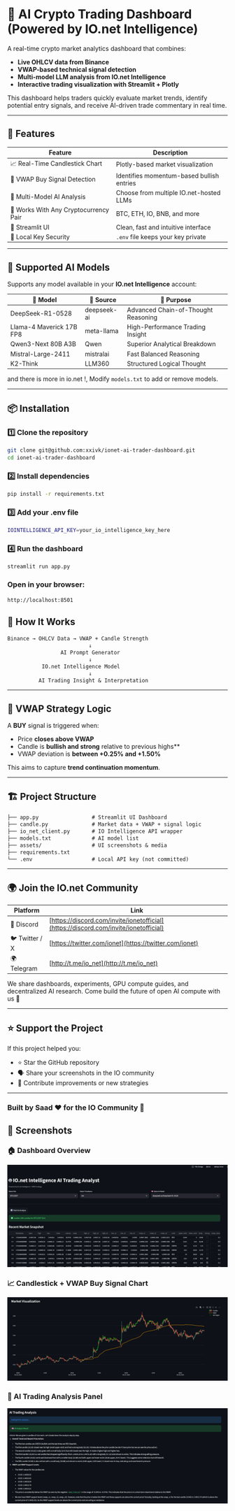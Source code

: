 # 🤖 AI Crypto Trading Dashboard (Powered by IO.net Intelligence)

A real-time crypto market analytics dashboard that combines:
- **Live OHLCV data from Binance**
- **VWAP-based technical signal detection**
- **Multi-model LLM analysis from IO.net Intelligence**
- **Interactive trading visualization with Streamlit + Plotly**

This dashboard helps traders quickly evaluate market trends, identify potential entry signals, and receive AI-driven trade commentary in real time.

---

## 🚀 Features

| Feature | Description |
|--------|-------------|
| 📈 Real-Time Candlestick Chart | Plotly-based market visualization |
| 🎯 VWAP Buy Signal Detection | Identifies momentum-based bullish entries |
| 🧠 Multi-Model AI Analysis | Choose from multiple IO.net-hosted LLMs |
| 🔄 Works With Any Cryptocurrency Pair | BTC, ETH, IO, BNB, and more |
| 🧩 Streamlit UI | Clean, fast and intuitive interface |
| 🔐 Local Key Security | `.env` file keeps your key private |

---

## 🧠 Supported AI Models

Supports any model available in your **IO.net Intelligence** account:

| 🧠 Model | 💼 Source | 📝 Purpose |
|--------|---------|---------|
| DeepSeek-R1-0528 | deepseek-ai | Advanced Chain-of-Thought Reasoning |
| Llama-4 Maverick 17B FP8 | meta-llama | High-Performance Trading Insight |
| Qwen3-Next 80B A3B | Qwen | Superior Analytical Breakdown |
| Mistral-Large-2411 | mistralai | Fast Balanced Reasoning |
| K2-Think | LLM360 | Structured Logical Thought |

and there is more in io.net !, Modify `models.txt` to add or remove models.

---

## 📦 Installation

### 1️⃣ Clone the repository
```bash
git clone git@github.com:xxivk/ionet-ai-trader-dashboard.git
cd ionet-ai-trader-dashboard
```

### 2️⃣ Install dependencies
```bash
pip install -r requirements.txt
```


### 3️⃣ Add your .env file
```bash
IOINTELLIGENCE_API_KEY=your_io_intelligence_key_here
```

### 4️⃣ Run the dashboard
```bash
streamlit run app.py
```
### Open in your browser:

```bash
http://localhost:8501
```









## 📡 How It Works

```
Binance → OHLCV Data → VWAP + Candle Strength
                          ↓
                 AI Prompt Generator
                          ↓
           IO.net Intelligence Model
                          ↓
          AI Trading Insight & Interpretation
```

---

## 🎯 VWAP Strategy Logic

A **BUY** signal is triggered when:

* Price **closes above VWAP**
* Candle is **bullish and strong** relative to previous highs**
* VWAP deviation is **between +0.25% and +1.50%**

This aims to capture **trend continuation momentum**.

---

## 🏗 Project Structure

```
├── app.py                 # Streamlit UI Dashboard
├── candle.py              # Market data + VWAP + signal logic
├── io_net_client.py       # IO Intelligence API wrapper
├── models.txt             # AI model list
├── assets/                # UI screenshots & media
├── requirements.txt
└── .env                   # Local API key (not committed)
```

---

## 🌍 Join the IO.net Community

| Platform       | Link                                                                                 |
| -------------- | ------------------------------------------------------------------------------------ |
| 💬 Discord     | [https://discord.com/invite/ionetofficial](https://discord.com/invite/ionetofficial) |
| 🐦 Twitter / X | [https://twitter.com/ionet](https://twitter.com/ionet)                               |
| 🌍 Telegram    | [http://t.me/io_net](http://t.me/io_net)                                             |

We share dashboards, experiments, GPU compute guides, and decentralized AI research.
Come build the future of open AI compute with us 🚀

---

## ⭐ Support the Project

If this project helped you:

* ⭐ Star the GitHub repository
* 🗣 Share your screenshots in the IO community
* 🔧 Contribute improvements or new strategies

---

### Built by **Saad** ❤️ for the **IO Community** 💛




## 📸 Screenshots

### 🏠 Dashboard Overview
![Dashboard](https://raw.githubusercontent.com/xxivk/ionet-ai-trader-dashboard/main/assets/dashboard.png)

### 📈 Candlestick + VWAP Buy Signal Chart
![Chart](https://raw.githubusercontent.com/xxivk/ionet-ai-trader-dashboard/main/assets/chart.png)

### 🤖 AI Trading Analysis Panel
![Analysis](https://raw.githubusercontent.com/xxivk/ionet-ai-trader-dashboard/main/assets/analysis.png)


